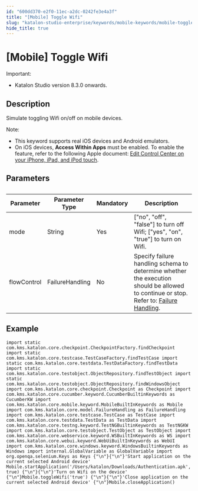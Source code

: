 ```yaml
---
id: "600dd370-e2f0-11ec-a2dc-0242fe3e4a3f"
title: "[Mobile] Toggle Wifi"
slug: "katalon-studio-enterprise/keywords/mobile-keywords/mobile-toggle-wifi"
hide_title: true
---
```


# <a id="id" class="anchor_top_offset"/><a id="ariaid-title1" class="anchor_top_offset"/>[Mobile] Toggle Wifi

<div xmlns="http://www.w3.org/1999/xhtml" className="note important note_important"><span className="note__title">Important:</span> 
  <ul className="ul"><li className="li">Katalon Studio version 8.3.0 onwards.</li></ul>
</div>

## Description

                        
<p xmlns="http://www.w3.org/1999/xhtml" className="p">Simulate toggling Wifi on/off on mobile devices.</p> 
            
<div xmlns="http://www.w3.org/1999/xhtml" className="p">
  <div className="note note note_note"><span className="note__title">Note:</span> 
    <ul className="ul"><li className="li">This keyword supports real iOS devices and Android emulators.</li><li className="li">On iOS devices, <strong className="ph b">Access Within Apps</strong> must be enabled. To enable the feature, refer to the following Apple document: <a className="xref j-external-link" href="https://support.apple.com/en-us/HT211812" target="_blank">Edit Control Center on your iPhone, iPad, and iPod touch</a>.</li></ul>
  </div>
</div>
        

## Parameters

                        
<div xmlns="http://www.w3.org/1999/xhtml" className="p">
  <table className="table"><caption /><colgroup><col /><col /><col /><col /></colgroup><thead className="thead"><tr className><th className="entry anchor_top_offset" id="id__entry__1">Parameter</th><th className="entry anchor_top_offset" id="id__entry__2">Parameter Type</th><th className="entry anchor_top_offset" id="id__entry__3">Mandatory</th><th className="entry anchor_top_offset" id="id__entry__4">Description</th></tr></thead><tbody className="tbody"><tr className><td className="entry" headers="id__entry__1 id__entry__2 id__entry__3 id__entry__4 ">mode</td><td className="entry" headers="id__entry__1 id__entry__2 id__entry__3 id__entry__4 ">String</td><td className="entry" headers="id__entry__1 id__entry__2 id__entry__3 id__entry__4 ">Yes</td><td className="entry" headers="id__entry__1 id__entry__2 id__entry__3 id__entry__4 ">["no", "off", "false"] to turn off Wifi; ["yes", "on", "true"] to turn on Wifi.</td></tr><tr className><td className="entry" headers="id__entry__1 id__entry__2 id__entry__3 id__entry__4 ">flowControl</td><td className="entry" headers="id__entry__1 id__entry__2 id__entry__3 id__entry__4 ">FailureHandling</td><td className="entry" headers="id__entry__1 id__entry__2 id__entry__3 id__entry__4 ">No</td><td className="entry" headers="id__entry__1 id__entry__2 id__entry__3 id__entry__4 ">Specify failure handling schema to determine whether the execution should be allowed to continue or stop. Refer to: <a className="xref" href="/docs/legacy/katalon-studio-enterprise/error-management/test-maintenance/failure-handling">Failure Handling</a>.</td></tr></tbody></table>
</div>
        

## Example

                        
<div xmlns="http://www.w3.org/1999/xhtml" className="p">
  <pre className="pre codeblock"><code>import static com.kms.katalon.core.checkpoint.CheckpointFactory.findCheckpoint import static com.kms.katalon.core.testcase.TestCaseFactory.findTestCase import static com.kms.katalon.core.testdata.TestDataFactory.findTestData import static com.kms.katalon.core.testobject.ObjectRepository.findTestObject import static com.kms.katalon.core.testobject.ObjectRepository.findWindowsObject import com.kms.katalon.core.checkpoint.Checkpoint as Checkpoint import com.kms.katalon.core.cucumber.keyword.CucumberBuiltinKeywords as CucumberKW import com.kms.katalon.core.mobile.keyword.MobileBuiltInKeywords as Mobile import com.kms.katalon.core.model.FailureHandling as FailureHandling import com.kms.katalon.core.testcase.TestCase as TestCase import com.kms.katalon.core.testdata.TestData as TestData import com.kms.katalon.core.testng.keyword.TestNGBuiltinKeywords as TestNGKW import com.kms.katalon.core.testobject.TestObject as TestObject import com.kms.katalon.core.webservice.keyword.WSBuiltInKeywords as WS import com.kms.katalon.core.webui.keyword.WebUiBuiltInKeywords as WebUI import com.kms.katalon.core.windows.keyword.WindowsBuiltinKeywords as Windows import internal.GlobalVariable as GlobalVariable import org.openqa.selenium.Keys as Keys {"\n"}{"\n"}'Start application on the current selected Android device' Mobile.startApplication('/Users/katalon/Downloads/Authentication.apk', true) {"\n"}{"\n"}'Turn on Wifi on the device' {"\n"}Mobile.toggleWifi('true') {"\n"}{"\n"}'Close application on the current selected Android device' {"\n"}Mobile.closeApplication()</code></pre>
</div>
        
